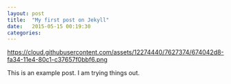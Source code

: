 ```yaml
---
layout: post
title:  "My first post on Jekyll"
date:   2015-05-15 00:19:30
categories: 
---
```


https://cloud.githubusercontent.com/assets/12274440/7627374/674042d8-fa34-11e4-80c1-c37657f0bbf6.png

This is an example post. I am trying things out.

